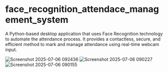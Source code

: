 # face_recognition_attendace_management_system
A Python-based desktop application that uses Face Recognition technology to automate the attendance process. It provides a contactless, secure, and efficient method to mark and manage attendance using real-time webcam input.


![Screenshot 2025-07-06 092436](https://github.com/user-attachments/assets/f1f8a93a-6197-4194-822c-cbe162daf984)
![Screenshot 2025-07-06 090227](https://github.com/user-attachments/assets/4198a2c0-4c14-4014-9559-9a59a3d1efd0)
![Screenshot 2025-07-06 090155](https://github.com/user-attachments/assets/ef33c14d-b3ff-45d8-8776-0a0c3f991804)




